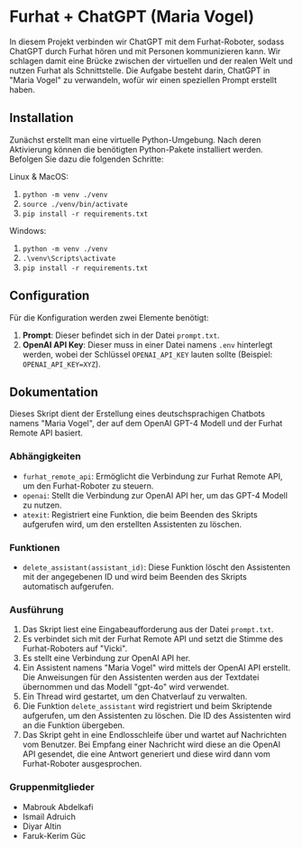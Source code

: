 # Furhat + ChatGPT (Maria Vogel)

In diesem Projekt verbinden wir ChatGPT mit dem Furhat-Roboter, sodass ChatGPT durch Furhat hören und mit Personen kommunizieren kann. Wir schlagen damit eine Brücke zwischen der virtuellen und der realen Welt und nutzen Furhat als Schnittstelle. Die Aufgabe besteht darin, ChatGPT in "Maria Vogel" zu verwandeln, wofür wir einen speziellen Prompt erstellt haben.

## Installation

Zunächst erstellt man eine virtuelle Python-Umgebung. Nach deren Aktivierung können die benötigten Python-Pakete installiert werden. Befolgen Sie dazu die folgenden Schritte:

Linux & MacOS:

1. ```python -m venv ./venv```
2. ```source ./venv/bin/activate```
3. ```pip install -r requirements.txt```

Windows:

1. ```python -m venv ./venv```
2. ```.\venv\Scripts\activate```
3. ```pip install -r requirements.txt```

## Configuration

Für die Konfiguration werden zwei Elemente benötigt:

1. **Prompt**: Dieser befindet sich in der Datei `prompt.txt`.
2. **OpenAI API Key**: Dieser muss in einer Datei namens `.env` hinterlegt werden, wobei der Schlüssel `OPENAI_API_KEY` lauten sollte (Beispiel: `OPENAI_API_KEY=XYZ`).

## Dokumentation

Dieses Skript dient der Erstellung eines deutschsprachigen Chatbots namens "Maria Vogel", der auf dem OpenAI GPT-4 Modell und der Furhat Remote API basiert.

### Abhängigkeiten

- `furhat_remote_api`: Ermöglicht die Verbindung zur Furhat Remote API, um den Furhat-Roboter zu steuern.
- `openai`: Stellt die Verbindung zur OpenAI API her, um das GPT-4 Modell zu nutzen.
- `atexit`: Registriert eine Funktion, die beim Beenden des Skripts aufgerufen wird, um den erstellten Assistenten zu löschen.

### Funktionen

- `delete_assistant(assistant_id)`: Diese Funktion löscht den Assistenten mit der angegebenen ID und wird beim Beenden des Skripts automatisch aufgerufen.

### Ausführung

1. Das Skript liest eine Eingabeaufforderung aus der Datei `prompt.txt`.
2. Es verbindet sich mit der Furhat Remote API und setzt die Stimme des Furhat-Roboters auf "Vicki".
3. Es stellt eine Verbindung zur OpenAI API her.
4. Ein Assistent namens "Maria Vogel" wird mittels der OpenAI API erstellt. Die Anweisungen für den Assistenten werden aus der Textdatei übernommen und das Modell "gpt-4o" wird verwendet.
5. Ein Thread wird gestartet, um den Chatverlauf zu verwalten.
6. Die Funktion `delete_assistant` wird registriert und beim Skriptende aufgerufen, um den Assistenten zu löschen. Die ID des Assistenten wird an die Funktion übergeben.
7. Das Skript geht in eine Endlosschleife über und wartet auf Nachrichten vom Benutzer. Bei Empfang einer Nachricht wird diese an die OpenAI API gesendet, die eine Antwort generiert und diese wird dann vom Furhat-Roboter ausgesprochen.

### Gruppenmitglieder

- Mabrouk Abdelkafi
- Ismail Adruich
- Diyar Altin
- Faruk-Kerim Güc
